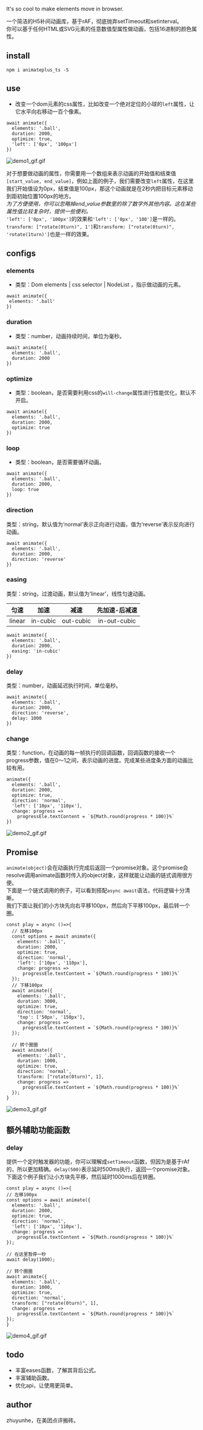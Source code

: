It's so cool to make elements move in browser.  

一个简洁的H5补间动画库，基于rAF，彻底抛弃setTimeout和setinterval。  
你可以基于任何HTML或SVG元素的任意数值型属性做动画，包括16进制的颜色属性。

## install  
```
npm i animateplus_ts -S
```  

## use  

* 改变一个dom元素的css属性，比如改变一个绝对定位的小球的`left`属性，让它水平向右移动一百个像素。  
```
await animate({
  elements: '.ball',
  duration: 2000,
  optimize: true,
  'left': ['0px', '100px']
})
```
![demo1_gif.gif](https://i.loli.net/2020/01/04/jPvAMFqKzb2ge1D.gif)

对于想要做动画的属性，你需要用一个数组来表示动画的开始值和结束值`[start_value, end_value]`，例如上面的例子，我们需要改变`left`属性，在这里我们开始值设为0px，结束值是100px，那这个动画就是在2秒内把目标元素移动到距初始位置100px的地方。  
*为了方便使用，你可以忽略掉end_value参数里的除了数字外其他内容。这在某些属性值比较复杂时，提供一些便利。*  
`'left': ['0px', '100px']`的效果和`'left': ['0px', '100']`是一样的。  
`transform: ["rotate(0turn)", 1']`和`transform: ["rotate(0turn)", 'rotate(1turn)']`也是一样的效果。

## configs  
### elements  
- 类型：Dom elements | css selector | NodeList ，指示做动画的元素。   
 ```
await animate({
  elements: '.ball'
})
```

### duration
- 类型：number，动画持续时间，单位为毫秒。  
```
await animate({
  elements: '.ball',
  duration: 2000
})
```

### optimize  
- 类型：boolean，是否需要利用css的`will-change`属性进行性能优化，默认不开启。

```
await animate({
  elements: '.ball',
  duration: 2000,
  optimize: true
})
```


### loop  
- 类型：boolean，是否需要循环动画。  
```
await animate({
  elements: '.ball',
  duration: 2000,
  loop: true
})
```

### direction
类型：string，默认值为‘normal’表示正向进行动画，值为‘reverse’表示反向进行动画。  
```
await animate({
  elements: '.ball',
  duration: 2000,
  direction: 'reverse'
})
```

### easing
类型：string，过渡动画，默认值为‘linear’，线性匀速动画。  

匀速 | 加速 | 减速 | 先加速-后减速 |  
-- | :--: |:--: | :--: 
linear | in-cubic | out-cubic | in-out-cubic  

```
await animate({
  elements: '.ball',
  duration: 2000,
  easing: 'in-cubic'
})
```

### delay
类型：number，动画延迟执行时间，单位毫秒。  
```
await animate({
  elements: '.ball',
  duration: 2000,
  direction: 'reverse',
  delay: 1000
})
```

### change  
类型：function，在动画的每一帧执行的回调函数，回调函数的接收一个progress参数，值在0～1之间，表示动画的进度。完成某些进度条方面的动画比较有用。  
```
animate({
  elements: '.ball',
  duration: 2000,
  optimize: true,
  direction: 'normal',
  'left': ['10px', '110px'],
  change: progress =>
    progressEle.textContent = `${Math.round(progress * 100)}%`
})
```   
![demo2_gif.gif](https://i.loli.net/2020/01/04/oguMtfiasnKIelc.gif)  

## Promise
`animate(object)`会在动画执行完成后返回一个promise对象。这个promise会resolve调用animate函数时传入的object对象，这样就能让动画的链式调用很方便。  
下面是一个链式调用的例子，可以看到搭配`async await`语法，代码逻辑十分清晰。  
我们下面让我们的小方块先向右平移100px，然后向下平移100px，最后转一个圈。

```
const play = async ()=>{
  // 左移100px
  const options = await animate({
    elements: '.ball',
    duration: 2000,
    optimize: true,
    direction: 'normal',
    'left': ['10px', '110px'],
    change: progress =>
      progressEle.textContent = `${Math.round(progress * 100)}%`
  });
  // 下移100px
  await animate({
    elements: '.ball',
    duration: 3000,
    optimize: true,
    direction: 'normal',
    'top': ['50px', '150px'],
    change: progress =>
      progressEle.textContent = `${Math.round(progress * 100)}%`
  });

  // 转个圈圈  
  await animate({
    elements: '.ball',
    duration: 1000,
    optimize: true,
    direction: 'normal',
    transform: ["rotate(0turn)", 1],
    change: progress =>
      progressEle.textContent = `${Math.round(progress * 100)}%`
  });
}
```

![demo3_gif.gif](https://i.loli.net/2020/01/05/ilUZ2pJ9R1AOjfv.gif)

## 额外辅助功能函数  
### delay  
提供一个定时触发器的功能，你可以理解成`setTimeout`函数，但因为是基于rAf的，所以更加精确。`delay(500)`表示延时500ms执行，返回一个promise对象。  
下面这个例子我们让小方块先平移，然后延时1000ms后在转圈。  
```
const play = async ()=>{
// 左移100px
const options = await animate({
  elements: '.ball',
  duration: 2000,
  optimize: true,
  direction: 'normal',
  'left': ['10px', '110px'],
  change: progress =>
    progressEle.textContent = `${Math.round(progress * 100)}%`
});

// 在这里暂停一秒
await delay(1000);

// 转个圈圈  
await animate({
  elements: '.ball',
  duration: 1000,
  optimize: true,
  direction: 'normal',
  transform: ["rotate(0turn)", 1],
  change: progress =>
    progressEle.textContent = `${Math.round(progress * 100)}%`
});
}
```
![demo4_gif.gif](https://i.loli.net/2020/01/05/RGeMhUlkJSAD9TZ.gif)  

## todo
- 丰富eases函数，了解其背后公式。
- 丰富辅助函数。
- 优化api，让使用更简单。

## author  
zhuyunhe，在美团点评搬砖。

